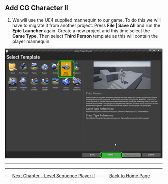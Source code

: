 ## Add CG Character II

1.  We will use the UE4 supplied mannequin to our game.  To do this we will have to migrate it from another project.  Press **File | Save All** and run the **Epic Launcher** again.  Create a new project and this time select the **Game Type**.  Then select **Third Person** template as this will contain the player mannequin.

![create new composite](../images/thirdPersonGameProject.jpg)

***









***

--- [Next Chapter - Level Sequence Player II](../cg_character_ii/README.md) ------ [Back to Home Page](../README.md)